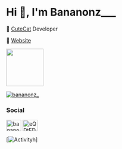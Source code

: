 <h1>Hi 👋, I'm Bananonz___</h1>

🎈 [CuteCat](https://cutecat.click) Developer

🔗 [Website](https://www.bananonz.dev) 

<img height="100px" src="https://discord.c99.nl/widget/theme-4/660477458209964042.png">

<p align="left"> <a href="https://twitter.com/bananonz_" target="blank"><img src="https://img.shields.io/twitter/follow/bananonz_?logo=twitter&style=for-the-badge" alt="bananonz_" /></a> </p>

<h3 align="left">Social</h3>
<p align="left">
<a href="https://twitter.com/bananonz_" target="blank"><img align="center" src="https://raw.githubusercontent.com/rahuldkjain/github-profile-readme-generator/master/src/images/icons/Social/twitter.svg" alt="bananonz_" height="30" width="40" /></a>
<a href="https://discord.gg/eQDtFDnb6x" target="blank"><img align="center" src="https://raw.githubusercontent.com/rahuldkjain/github-profile-readme-generator/master/src/images/icons/Social/discord.svg" alt="eQDtFDnb6x" height="30" width="40" /></a>
</p>

[![Activityh](data-canonical-src="https://github-readme-stats.vercel.app/api?username=bananonz&theme=tokyonight")]
